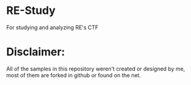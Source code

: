 # RE-Study
For studying and analyzing RE's CTF  

# Disclaimer:  
All of the samples in this repository weren't created or designed by me,  
most of them are forked in github or found on the net.  
